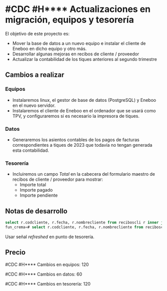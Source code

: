 # #CDC #H**** Actualizaciones en migración, equipos y tesorería

El objetivo de este proyecto es:

- Mover la base de datos a un nuevo equipo e instalar el cliente de Eneboo en dicho equipo y otro más.
- Desarrollar algunas mejoras en recibos de cliente / proveedor
- Actualizar la contabilidad de los tiques anteriores al segundo trimestre

## Cambios a realizar

### Equipos

- Instalaremos linux, el gestor de base de datos (PostgreSQL) y Eneboo en el nuevo servidor.
- Instalaremos el cliente de Eneboo en el ordenador que se usará como TPV, y configuraremos si es necesario la impresora de tiques.

### Datos

- Generaremos los asientos contables de los pagos de facturas correspondientes a tiques de 2023 que todavía no tengan generada esta contabilidad.

### Tesorería

- Incluiremos un campo _Total_ en la cabecera del formulario maestro de recibos de cliente / proveedor para mostrar:
  - Importe total
  - Importe pagado
  - Importe pendiente

## Notas de desarrollo
``` sql
select r.codcliente, r.fecha, r.nombrecliente from reciboscli r inner join pagosdevolcli p on r.idrecibo = p.idrecibo left outer join co_asientos a on p.idasiento = a.idasiento where a.idasiento is null and r.fecha >= '2023-01-01' order by r.codcliente, r.fecha;
fun_crema=# select r.codcliente, r.fecha, r.nombrecliente from reciboscli r inner join pagosdevolcli p on r.idrecibo = p.idrecibo left outer join co_asientos a on p.idasiento = a.idasiento where a.idasiento is null and r.fecha >= '2023-01-01' AND not p.nogenerarasiento order by r.codcliente, r.fecha;
```

Usar señal _refreshed_ en punto de tesorería.

## Precio

#CDC #H**** Cambios en equipos: 120

#CDC #H**** Cambios en datos: 60

#CDC #H**** Cambios en tesorería: 120
